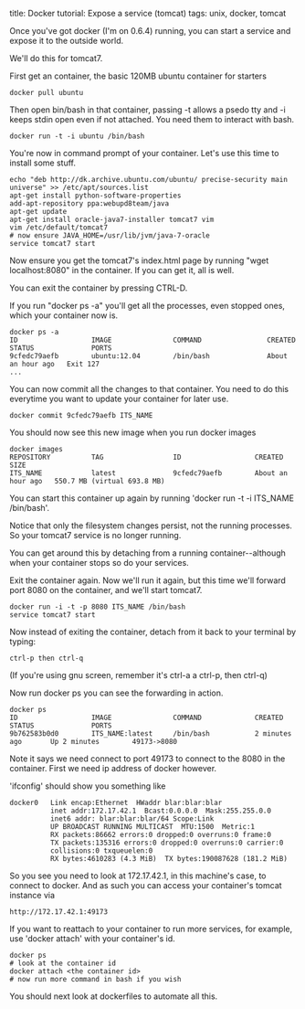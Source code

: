 title: Docker tutorial: Expose a service (tomcat)
tags: unix, docker, tomcat

Once you've got docker (I'm on 0.6.4) running, you can start a service and expose it to the outside world.

We'll do this for tomcat7.

First get an container, the basic 120MB ubuntu container for starters

    docker pull ubuntu
    
Then open bin/bash in that container, passing -t allows a psedo tty and -i keeps stdin open even if not attached. You need them to interact with bash.

    docker run -t -i ubuntu /bin/bash
    
You're now in command prompt of your container. Let's use this time to install some stuff.
    
    echo "deb http://dk.archive.ubuntu.com/ubuntu/ precise-security main universe" >> /etc/apt/sources.list
    apt-get install python-software-properties 
    add-apt-repository ppa:webupd8team/java
    apt-get update
    apt-get install oracle-java7-installer tomcat7 vim
    vim /etc/default/tomcat7
    # now ensure JAVA_HOME=/usr/lib/jvm/java-7-oracle
    service tomcat7 start
  
Now ensure you get the tomcat7's index.html page by running "wget localhost:8080" in the container. If you can get it, all is well.

You can exit the container by pressing CTRL-D.

If you run "docker ps -a" you'll get all the processes, even stopped ones, which your container now is.

    docker ps -a
    ID                  IMAGE               COMMAND                CREATED             STATUS              PORTS
    9cfedc79aefb        ubuntu:12.04        /bin/bash              About an hour ago   Exit 127                                
    ...
    
You can now commit all the changes to that container. You need to do this everytime you want to update your container for later use.

    docker commit 9cfedc79aefb ITS_NAME
    
You should now see this new image when you run docker images

    docker images
    REPOSITORY          TAG                 ID                  CREATED             SIZE
    ITS_NAME            latest              9cfedc79aefb        About an hour ago   550.7 MB (virtual 693.8 MB)

You can start this container up again by running 'docker run -t -i ITS_NAME /bin/bash'.

Notice that only the filesystem changes persist, not the running processes. So your tomcat7 service is no longer running. 

You can get around this by detaching from a running container--although when your container stops so do your services.

Exit the container again. Now we'll run it again, but this time we'll forward port 8080 on the container, and we'll start tomcat7.

    docker run -i -t -p 8080 ITS_NAME /bin/bash
    service tomcat7 start
    
Now instead of exiting the container, detach from it back to your terminal by typing:

    ctrl-p then ctrl-q 
    
(If you're using gnu screen, remember it's ctrl-a a ctrl-p, then ctrl-q)
    
Now run docker ps you can see the forwarding in action.

    docker ps
    ID                  IMAGE               COMMAND             CREATED             STATUS              PORTS
    9b762583b0d0        ITS_NAME:latest     /bin/bash           2 minutes ago       Up 2 minutes        49173->8080 

Note it says we need connect to port 49173 to connect to the 8080 in the container. First we need ip address of docker however.

'ifconfig' should show you something like

    docker0   Link encap:Ethernet  HWaddr blar:blar:blar
              inet addr:172.17.42.1  Bcast:0.0.0.0  Mask:255.255.0.0
              inet6 addr: blar:blar:blar/64 Scope:Link
              UP BROADCAST RUNNING MULTICAST  MTU:1500  Metric:1
              RX packets:86662 errors:0 dropped:0 overruns:0 frame:0
              TX packets:135316 errors:0 dropped:0 overruns:0 carrier:0
              collisions:0 txqueuelen:0 
              RX bytes:4610283 (4.3 MiB)  TX bytes:190087628 (181.2 MiB)

So you see you need to look at 172.17.42.1, in this machine's case, to connect to docker. And as such you can access your container's tomcat instance via

    http://172.17.42.1:49173

If you want to reattach to your container to run more services, for example, use 'docker attach' with your container's id.

    docker ps
    # look at the container id
    docker attach <the container id>
    # now run more command in bash if you wish

You should next look at dockerfiles to automate all this.
